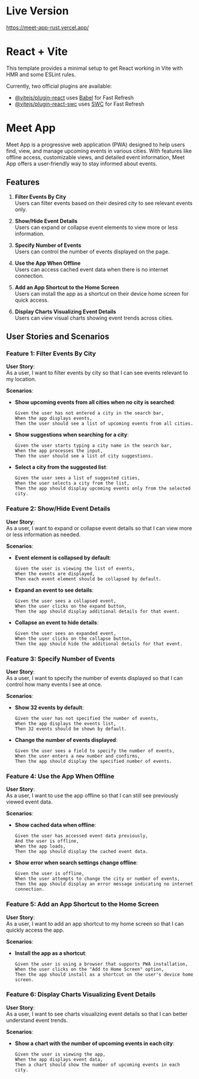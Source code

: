 # Live Version

https://meet-app-rust.vercel.app/

# React + Vite

This template provides a minimal setup to get React working in Vite with HMR and some ESLint rules.

Currently, two official plugins are available:

- [@vitejs/plugin-react](https://github.com/vitejs/vite-plugin-react/blob/main/packages/plugin-react/README.md) uses [Babel](https://babeljs.io/) for Fast Refresh
- [@vitejs/plugin-react-swc](https://github.com/vitejs/vite-plugin-react-swc) uses [SWC](https://swc.rs/) for Fast Refresh



# Meet App

Meet App is a progressive web application (PWA) designed to help users find, view, and manage upcoming events in various cities. With features like offline access, customizable views, and detailed event information, Meet App offers a user-friendly way to stay informed about events.

## Features

1. **Filter Events By City**  
   Users can filter events based on their desired city to see relevant events only.

2. **Show/Hide Event Details**  
   Users can expand or collapse event elements to view more or less information.

3. **Specify Number of Events**  
   Users can control the number of events displayed on the page.

4. **Use the App When Offline**  
   Users can access cached event data when there is no internet connection.

5. **Add an App Shortcut to the Home Screen**  
   Users can install the app as a shortcut on their device home screen for quick access.

6. **Display Charts Visualizing Event Details**  
   Users can view visual charts showing event trends across cities.

## User Stories and Scenarios

### Feature 1: Filter Events By City
**User Story**:  
As a user, I want to filter events by city so that I can see events relevant to my location.

**Scenarios**:

- **Show upcoming events from all cities when no city is searched**:  
  ```gherkin
  Given the user has not entered a city in the search bar,  
  When the app displays events,  
  Then the user should see a list of upcoming events from all cities.  
  ```

- **Show suggestions when searching for a city**:  
  ```gherkin
  Given the user starts typing a city name in the search bar,  
  When the app processes the input,  
  Then the user should see a list of city suggestions.  
  ```

- **Select a city from the suggested list**:  
  ```gherkin
  Given the user sees a list of suggested cities,  
  When the user selects a city from the list,  
  Then the app should display upcoming events only from the selected city.  
  ```

### Feature 2: Show/Hide Event Details
**User Story**:  
As a user, I want to expand or collapse event details so that I can view more or less information as needed.

**Scenarios**:

- **Event element is collapsed by default**:  
  ```gherkin
  Given the user is viewing the list of events,  
  When the events are displayed,  
  Then each event element should be collapsed by default.  
  ```

- **Expand an event to see details**:  
  ```gherkin
  Given the user sees a collapsed event,  
  When the user clicks on the expand button,  
  Then the app should display additional details for that event.  
  ```

- **Collapse an event to hide details**:  
  ```gherkin
  Given the user sees an expanded event,  
  When the user clicks on the collapse button,  
  Then the app should hide the additional details for that event.  
  ```

### Feature 3: Specify Number of Events
**User Story**:  
As a user, I want to specify the number of events displayed so that I can control how many events I see at once.

**Scenarios**:

- **Show 32 events by default**:  
  ```gherkin
  Given the user has not specified the number of events,  
  When the app displays the events list,  
  Then 32 events should be shown by default.  
  ```

- **Change the number of events displayed**:  
  ```gherkin
  Given the user sees a field to specify the number of events,  
  When the user enters a new number and confirms,  
  Then the app should display the specified number of events.  
  ```

### Feature 4: Use the App When Offline
**User Story**:  
As a user, I want to use the app offline so that I can still see previously viewed event data.

**Scenarios**:

- **Show cached data when offline**:  
  ```gherkin
  Given the user has accessed event data previously,  
  And the user is offline,  
  When the app loads,  
  Then the app should display the cached event data.  
  ```

- **Show error when search settings change offline**:  
  ```gherkin
  Given the user is offline,  
  When the user attempts to change the city or number of events,  
  Then the app should display an error message indicating no internet connection.  
  ```

### Feature 5: Add an App Shortcut to the Home Screen
**User Story**:  
As a user, I want to add an app shortcut to my home screen so that I can quickly access the app.

**Scenarios**:

- **Install the app as a shortcut**:  
  ```gherkin
  Given the user is using a browser that supports PWA installation,  
  When the user clicks on the "Add to Home Screen" option,  
  Then the app should install as a shortcut on the user's device home screen.  
  ```

### Feature 6: Display Charts Visualizing Event Details
**User Story**:  
As a user, I want to see charts visualizing event details so that I can better understand event trends.

**Scenarios**:

- **Show a chart with the number of upcoming events in each city**:  
  ```gherkin
  Given the user is viewing the app,  
  When the app displays event data,  
  Then a chart should show the number of upcoming events in each city.
